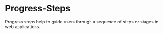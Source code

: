 # Progress-Steps
Progress steps help to guide users through a sequence of steps or stages in web applications.
